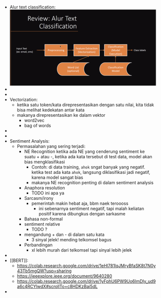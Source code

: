 - Alur text classification:
  ![image.png](../assets/image_1644804216642_0.png)
-
-
- Vectorization:
	- ketika satu token/kata direpresentasikan dengan satu nilai, kita tidak bisa melihat kedekatan antar kata
	- makanya direpresentasikan ke dalam vektor
		- word2vec
		- bag of words
-
-
- Sentiment Analysis:
	- Permasalahan yang sering terjadi:
		- NE Recognition
		  ketika ada NE yang cenderung sentiment ke suatu + atau -, ketika ada kata tersebut di test data, model akan bias mengklasifikasi
			- Contoh: di data training, `ahok` sngat banyak yang negatif. ketika test ada kata `ahok`, langsung diklasifikasi jadi negatif, karena model sangat bias
			- makanya NE recognition penting di dalam sentiment analysis
		- Anaphora resolution
			- TODO ini apa ya
		- Sarcasm/irony
			- pemerintah makin hebat aja, bbm naek teroooss
				- ini sebenarnya sentiment negatif, tapi malah keliatan positif karena dibungkus dengan sarkasme
		- Bahasa non-formal
		- sentiment relative
			- TODO ?
		- mengandung + dan - di dalam satu kata
			- 3 sinyal jelek! mending telkomsel bagus
		- Perbandingan
			- xl lebih murah dari telkomsel tapi sinyal lebih jelek
-
- [[BERT]]:
	- https://colab.research.google.com/drive/1eHl781lqJMryBfaSK8t7N0y43Tb5mgQW?usp=sharing
	- https://ieeexplore.ieee.org/document/9640280
	- https://colab.research.google.com/drive/1yFphU6PW9Uo6lmDly_ud9a6c4RCYlwdX#scrollTo=c8HDKzBai5dL
-